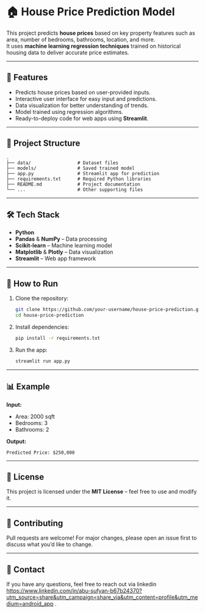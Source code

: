 # 🏠 House Price Prediction Model

This project predicts **house prices** based on key property features such as area, number of bedrooms, bathrooms, location, and more.  
It uses **machine learning regression techniques** trained on historical housing data to deliver accurate price estimates.

---

## 📌 Features
- Predicts house prices based on user-provided inputs.
- Interactive user interface for easy input and predictions.
- Data visualization for better understanding of trends.
- Model trained using regression algorithms.
- Ready-to-deploy code for web apps using **Streamlit**.

---

## 📂 Project Structure
```
.
├── data/                 # Dataset files
├── models/               # Saved trained model
├── app.py                # Streamlit app for prediction
├── requirements.txt      # Required Python libraries
├── README.md             # Project documentation
└── ...                   # Other supporting files
```

---

## 🛠️ Tech Stack
- **Python**
- **Pandas** & **NumPy** – Data processing
- **Scikit-learn** – Machine learning model
- **Matplotlib** & **Plotly** – Data visualization
- **Streamlit** – Web app framework

---

## 🚀 How to Run
1. Clone the repository:
   ```bash
   git clone https://github.com/your-username/house-price-prediction.git
   cd house-price-prediction
   ```

2. Install dependencies:
   ```bash
   pip install -r requirements.txt
   ```

3. Run the app:
   ```bash
   streamlit run app.py
   ```

---

## 📊 Example
**Input:**
- Area: 2000 sqft  
- Bedrooms: 3  
- Bathrooms: 2  

**Output:**
```
Predicted Price: $250,000
```

---

## 📜 License
This project is licensed under the **MIT License** – feel free to use and modify it.

---

## 🤝 Contributing
Pull requests are welcome! For major changes, please open an issue first to discuss what you’d like to change.

---

## 📧 Contact
If you have any questions, feel free to reach out via linkedin https://www.linkedin.com/in/abu-sufyan-b67b24370?utm_source=share&utm_campaign=share_via&utm_content=profile&utm_medium=android_app .
